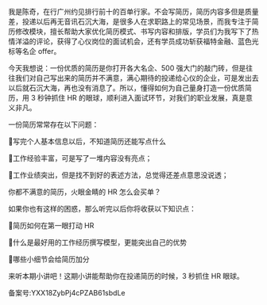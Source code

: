我是陈奇，在行广州约见排行前十的百单行家。不会写简历，简历内容多但是质量差，投递以后再无音讯石沉大海，是很多人在求职路上的常见场景，而我专注于简历修改模块，擅长帮助大家优化简历模式、书写内容和排版，学员们为我写下了热情洋溢的评论，获得了心仪岗位的面试机会，还有学员成功斩获福特金融、蓝色光标等名企 offer。 

今天我想说：一份优质的简历是你打开各大名企、500 强大门的敲门砖，但是往往我们对自己写出来的简历并不满意，满心期待的投递给心仪的企业，可是发出去以后就石沉大海，再也没有消息了。所以，懂得如何为自己量身打造一份优质简历，用 3 秒钟抓住 HR 的眼球，顺利进入面试环节，对我们的职业发展，真是意义非凡。

一份简历常常存在以下问题：

写完个人基本信息以后，不知道简历还能写点什么

工作经验丰富，可是写了一堆内容没有亮点；

工作业绩突出，但是找不到好的表述方法，总觉得还差点意思没说透；

你都不满意的简历，火眼金睛的 HR 怎么会买单？

如果你也有这样的困惑，那么听完以后你将收获以下知识点：

简历如何在第一眼打动 HR

什么是最好用的工作经历撰写模型，更能突出自己的优势

哪些小细节会给简历加分

来听本期小讲吧！这期小讲能帮助你在投递简历的时候，3 秒抓住 HR 眼球。

备案号:YXX18ZybPj4cPZAB61sbdLe